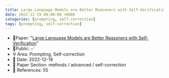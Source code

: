 ```yaml
---
title: Large Language Models are Better Reasoners with Self-Verification
date: 2022-12-19 00:00:00 +0800
categories: [prompting, self-correction]
tags: [prompting, self-correction]
---
```


- 📙Paper: "[Large Language Models are Better Reasoners with Self-Verification](https://www.semanticscholar.org/paper/Large-Language-Models-are-Better-Reasoners-with-Weng-Zhu/7715ba5e75f5256e1061c7473afe61bb0dbb9065)"
- 🔑Public: ✅
- ⚲ Area: Prompting, Self-correction
- 📅 Date: 2022-12-19
- 🔎 Paper Section: methods / advanced / self-correction
- 📝 References: 55
